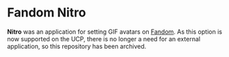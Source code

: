 # Fandom Nitro
**Nitro** was an application for setting GIF avatars on [Fandom](https://community.fandom.com). As this option is now supported on the UCP, there is no longer a need for an external application, so this repository has been archived.
